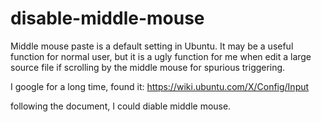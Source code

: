 # disable-middle-mouse

Middle mouse paste is a default setting in Ubuntu. It may be a useful function for normal user, but it is a ugly function
for me when edit a large source file if scrolling by the middle mouse for spurious triggering.

I google for a long time, found it:
https://wiki.ubuntu.com/X/Config/Input

following the document,  I could diable middle mouse.
